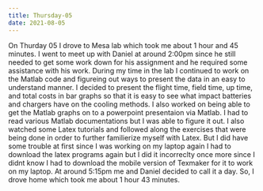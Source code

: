 ```yaml
---
title: Thursday-05
date: 2021-08-05
---
```

On Thurday 05 I drove to Mesa lab which took me about 1 hour and 45 minutes. I went to meet up with Daniel at around 2:00pm since he still needed to get some work down for his assignment and
he required some assistance with his work. During my time in the lab I continued to work on the Matlab code and figureing out ways to present the data in an easy to understand
manner. I decided to present the flight time, field time, up time, and total costs in bar graphs so that it is easy to see what impact batteries and chargers have on the cooling methods. 
I also worked on being able to get the Matlab graphs on to a powerpoint presentaion via Matlab. I had to read various Matlab documentations but I was able to figure it out.
I also watched some Latex tutorials and followed along the exercises that were being done in order to further familierize myself with Latex. But I did have some trouble at first
since I was working on my laptop again I had to download the latex programs again but I did it incorreclty once more since I didnt know I had to download the mobile version of
Texmaker for it to work on my laptop. At around 5:15pm me and Daniel decided to call it a day. So, I drove home which took me about 1 hour 43 minutes.
